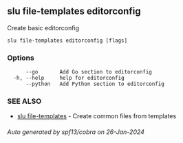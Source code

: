 ## slu file-templates editorconfig

Create basic editorconfig

```
slu file-templates editorconfig [flags]
```

### Options

```
      --go       Add Go section to editorconfig
  -h, --help     help for editorconfig
      --python   Add Python section to editorconfig
```

### SEE ALSO

* [slu file-templates](slu_file-templates.md)	 - Create common files from templates

###### Auto generated by spf13/cobra on 26-Jan-2024
